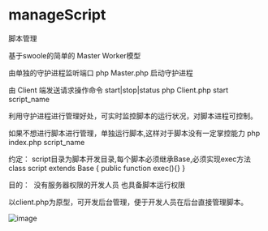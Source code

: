 # manageScript
脚本管理

基于swoole的简单的 Master Worker模型

由单独的守护进程监听端口 
php Master.php 启动守护进程

由 Client 端发送请求操作命令 start|stop|status
php Client.php start script_name

利用守护进程进行管理好处，可实时监控脚本的运行状况，对脚本进程可控制。

如果不想进行脚本进行管理，单独运行脚本,这样对于脚本没有一定掌控能力
php index.php script_name

约定：
script目录为脚本开发目录,每个脚本必须继承Base,必须实现exec方法
class script extends Base
{
    public function exec(){}
}

目的：
  没有服务器权限的开发人员 也具备脚本运行权限

以client.php为原型，可开发后台管理，便于开发人员在后台直接管理脚本。

![image](https://github.com/yanwenwu/manageScript/edit/master/start.png)

